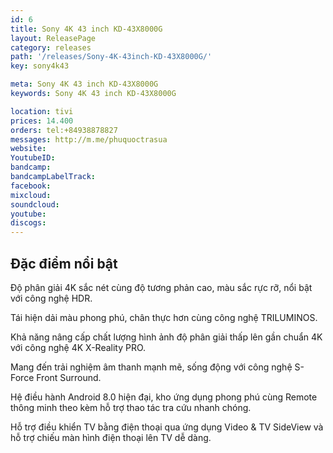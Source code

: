 ```yaml
---
id: 6
title: Sony 4K 43 inch KD-43X8000G
layout: ReleasePage
category: releases
path: '/releases/Sony-4K-43inch-KD-43X8000G/'
key: sony4k43

meta: Sony 4K 43 inch KD-43X8000G
keywords: Sony 4K 43 inch KD-43X8000G

location: tivi
prices: 14.400
orders: tel:+84938878827
messages: http://m.me/phuquoctrasua
website: 
YoutubeID: 
bandcamp: 
bandcampLabelTrack: 
facebook: 
mixcloud: 
soundcloud: 
youtube: 
discogs: 
---
```



## Đặc điểm nổi bật

Độ phân giải 4K sắc nét cùng độ tương phản cao, màu sắc rực rỡ, nổi bật với công nghệ HDR.

Tái hiện dải màu phong phú, chân thực hơn cùng công nghệ TRILUMINOS.

Khả năng nâng cấp chất lượng hình ảnh độ phân giải thấp lên gần chuẩn 4K với công nghệ 4K X-Reality PRO.

Mang đến trải nghiệm âm thanh mạnh mẽ, sống động với công nghệ S-Force Front Surround.

Hệ điều hành Android 8.0 hiện đại, kho ứng dụng phong phú cùng Remote thông minh theo kèm hỗ trợ thao tác tra cứu nhanh chóng.

Hỗ trợ điều khiển TV bằng điện thoại qua ứng dụng Video & TV SideView và hỗ trợ chiếu màn hình điện thoại lên TV dễ dàng.